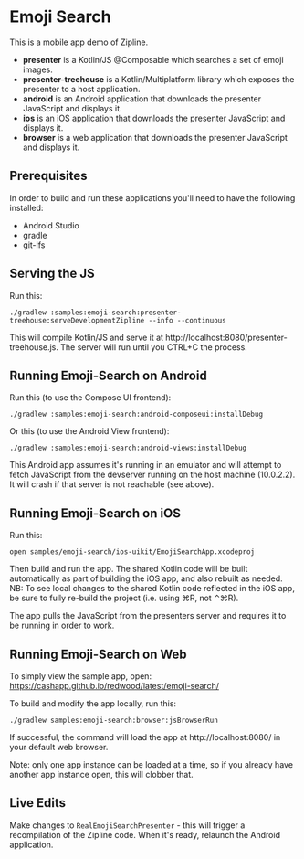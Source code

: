 Emoji Search
============

This is a mobile app demo of Zipline.

 * **presenter** is a Kotlin/JS @Composable which searches a set of emoji images.
 * **presenter-treehouse** is a Kotlin/Multiplatform library which exposes the presenter to a host application.
 * **android** is an Android application that downloads the presenter JavaScript and displays it.
 * **ios** is an iOS application that downloads the presenter JavaScript and displays it.
 * **browser** is a web application that downloads the presenter JavaScript and displays it.


Prerequisites
-------------

In order to build and run these applications you'll need to have the following installed:
- Android Studio
- gradle
- git-lfs


Serving the JS
--------------

Run this:

```
./gradlew :samples:emoji-search:presenter-treehouse:serveDevelopmentZipline --info --continuous
```

This will compile Kotlin/JS and serve it at http://localhost:8080/presenter-treehouse.js. The server will
run until you CTRL+C the process.


Running Emoji-Search on Android
-------------------------------

Run this (to use the Compose UI frontend):

```
./gradlew :samples:emoji-search:android-composeui:installDebug
```

Or this (to use the Android View frontend):

```
./gradlew :samples:emoji-search:android-views:installDebug
```

This Android app assumes it's running in an emulator and will attempt to fetch JavaScript from the
devserver running on the host machine (10.0.2.2). It will crash if that server is not reachable (see above).


Running Emoji-Search on iOS
---------------------------

Run this:
```
open samples/emoji-search/ios-uikit/EmojiSearchApp.xcodeproj
```

Then build and run the app. The shared Kotlin code will be built automatically as part of building the iOS app, and also rebuilt as needed.
NB: To see local changes to the shared Kotlin code reflected in the iOS app, be sure to fully re-build the project (i.e. using ⌘R, not ⌃⌘R).

The app pulls the JavaScript from the presenters server and requires it to be running in order to work.


Running Emoji-Search on Web
---------------------------

To simply view the sample app, open: https://cashapp.github.io/redwood/latest/emoji-search/

To build and modify the app locally, run this:
```
./gradlew samples:emoji-search:browser:jsBrowserRun
```

If successful, the command will load the app at http://localhost:8080/ in your default web browser.

Note: only one app instance can be loaded at a time, so if you already have another app instance open, this will clobber that.


Live Edits
----------

Make changes to `RealEmojiSearchPresenter` - this will trigger a recompilation of the Zipline code.
When it's ready, relaunch the Android application.
